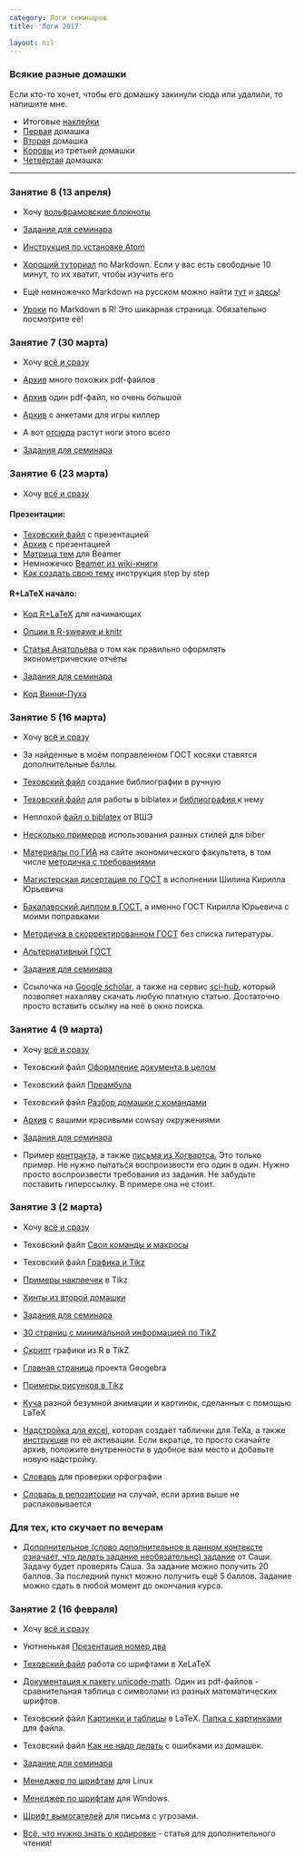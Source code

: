 ```yaml
---
category: Логи семинаров
title: 'Логи 2017'

layout: nil
---
```


### Всякие разные домашки

Если кто-то хочет, чтобы его домашку закинули сюда или удалили, то напишите мне.

* Итоговые [наклейки](https://github.com/FUlyankin/LaTeX/raw/master/stic_v2.0.zip)
* [Первая](https://github.com/FUlyankin/LaTeX/raw/master/your_homeworks/Hw_1.zip) домашка
* [Вторая](https://github.com/FUlyankin/LaTeX/raw/master/your_homeworks/Some_Hw_2.zip) домашка
* [Коровы](https://github.com/FUlyankin/LaTeX/raw/master/your_homeworks/Hw_3_all_cowsay.zip) из третьей домашки
* [Четвёртая](https://github.com/FUlyankin/LaTeX/raw/master/your_homeworks/Hw_4.zip) домашка:


-----------------------------------------------------------


### Занятие 8 (13 апреля)

* Хочу [вольфрамовские блокноты](https://github.com/FUlyankin/LaTeX/raw/master/sem_8/sem_8.zip)
* [Задания для семинара](https://github.com/FUlyankin/LaTeX/raw/master/sem_8/hw8.pdf)

* [Инструкция по установке Atom](https://github.com/FUlyankin/LaTeX/wiki/Atom_install)
* [Хороший туториал](http://www.markdowntutorial.com/) по Markdown. Если у вас есть свободные 10 минут, то их хватит, чтобы изучить его
* Ещё немножечко Markdown на русском можно найти [тут](http://opp.psy.msu.ru/help.php?file=markdown.html) и [здесь](http://opp.psy.msu.ru/help.php?file=advanced_markdown.html)!
* [Уроки](http://rmarkdown.rstudio.com/) по Markdown в R! Это шикарная страница. Обязательно посмотрите её!


### Занятие 7 (30 марта)

* Хочу [всё и сразу](https://github.com/FUlyankin/LaTeX/raw/master/sem_7/sem_7.zip)

* [Архив](https://github.com/FUlyankin/LaTeX/raw/master/sem_7/many_pdf.zip) много похожих pdf-файлов
* [Архив](https://github.com/FUlyankin/LaTeX/raw/master/sem_7/longpfd.zip) один pdf-файл, но очень большой
* [Архив](https://github.com/FUlyankin/LaTeX/raw/master/sem_7/Killer_game.zip) с анкетами для игры киллер
* А вот [отсюда](https://botthoughts.wordpress.com/2012/05/17/generating-reports-for-different-data-sets-using-brew-and-knitr/) растут ноги этого всего

* [Задания для семинара](https://github.com/FUlyankin/LaTeX/raw/master/sem_7/hw7.pdf)


### Занятие 6 (23 марта)

* Хочу [всё и сразу](https://github.com/FUlyankin/LaTeX/raw/master/sem_6/sem_6.zip)

#### Презентации:
* [Texовский файл](https://github.com/FUlyankin/LaTeX/blob/master/sem_6/Presentation/beamer.tex) с презентацией
* [Архив](https://github.com/FUlyankin/LaTeX/raw/master/sem_6/Presentation.zip) с презентацией
*  [Матрица тем](https://www.hartwork.org/beamer-theme-matrix/) для Beamer
* Немножечко [Beamer из wiki-книги](https://en.wikibooks.org/wiki/LaTeX/Presentations)
* [Как создать свою тему](http://hamaluik.com/posts/better-beamer-themes/) инструкция step by step

#### R+LaTeX начало:
* [Код R+LaTeX](https://github.com/FUlyankin/LaTeX/blob/master/sem_6/R%2BLaTeX_beginner/R%2BLaTeX.Rnw) для начинающих
* [Опции в R-sweawe и knitr](http://yihui.name/knitr/options/)
* [Статья Анатольева](http://quantile.ru/04/04-SA.pdf) о том как правильно оформлять эконометрические отчёты

* [Задания для семинара](https://github.com/FUlyankin/LaTeX/raw/master/sem_6/hw6.pdf)
* [Код Винни-Пуха](https://github.com/FUlyankin/LaTeX/blob/master/sem_6/hw_script.R)


### Занятие 5 (16 марта)

* Хочу [всё и сразу](https://github.com/FUlyankin/LaTeX/blob/master/sem_5/sem_5.zip)
* За найденные в моём поправленном ГОСТ косяки ставятся дополнительные баллы.

* [Texовский файл](https://github.com/FUlyankin/LaTeX/blob/master/sem_5/Bibliograthy/my_bibliograthy.tex) создание библиографии в ручную
* [Texовский файл](https://github.com/FUlyankin/LaTeX/blob/master/sem_5/Bibliograthy/biblatex/my_book.tex) для работы в biblatex и [библиография ](https://github.com/FUlyankin/LaTeX/blob/master/sem_5/Bibliograthy/biblatex/ex_biblio.bib) к нему
* Неплохой [файл о biblatex](https://github.com/FUlyankin/LaTeX/raw/master/sem_5/Bibliograthy/HSE.pdf) от ВШЭ
* [Несколько примеров](https://ru.sharelatex.com/learn/Biblatex_bibliography_styles) использования разных стилей для biber

* [Материалы по ГИА](http://economy.ranepa.ru/studentam/gia/) на сайте экономического факультета, в том числе [методичка с требованиями](http://economy.ranepa.ru/new/wp-content/uploads/2016/03/Metod-oform-bakalavr-2016.pdf)

* [Магистерская дисертация по ГОСТ](https://github.com/FUlyankin/LaTeX/raw/master/sem_5/GOST/KShilin_gost.zip) в исполнении Шилина Кирилла Юрьевича
* [Бакалаврский диплом в ГОСТ](https://github.com/FUlyankin/LaTeX/raw/master/sem_5/GOST/My_gost_diploma.zip), а именно ГОСТ Кирилла Юрьевича с моими поправками
* [Методичка в скорректированном ГОСТ](https://github.com/FUlyankin/LaTeX/raw/master/sem_5/GOST/My_gost_metodichka.zip) без списка литературы.
* [Альтернативный ГОСТ](https://github.com/AndreyAkinshin/Russian-Phd-LaTeX-Dissertation-Template)

* [Задания для семинара](https://github.com/FUlyankin/LaTeX/raw/master/sem_5/hw5.pdf)

* Ссылочка на [Google scholar](https://scholar.google.ru/), а также на сервис [sci-hub](http://www.sci-hub.cc/), который позволяет нахаляву скачать любую платную статью. Достаточно просто вставить ссылку на неё в окно поиска.


### Занятие 4 (9 марта)

* Хочу [всё и сразу](https://github.com/FUlyankin/LaTeX/raw/master/sem_4/sem_4.zip)

* Texовский файл [Оформление документа в целом](https://github.com/FUlyankin/LaTeX/blob/master/sem_4/nabor.tex)
* Texовский файл [Преамбула](https://github.com/FUlyankin/LaTeX/blob/master/sem_4/svoystva_doc.tex)

* Texовский файл [Разбор домашки с командами](https://github.com/FUlyankin/LaTeX/blob/master/sem_4/hw3_solution.tex)
* [Архив](https://github.com/FUlyankin/LaTeX/raw/master/your_homeworks/Hw_3_all_cowsay.zip) с вашими красивыми cowsay окружениями

* [Задания для семинара](https://github.com/FUlyankin/LaTeX/raw/master/sem_4/hw4.pdf)
* Пример [контракта,](https://github.com/FUlyankin/LaTeX/blob/master/sem_4/hw/contract.pdf) а также [письма из Хогвартса.](https://github.com/FUlyankin/LaTeX/blob/master/sem_4/hw/hogwarts.pdf) Это только пример. Не нужно пытаться воспроизвести его один в один. Нужно просто воспроизвести требования из задания. Не забудьте поставить гиперссылку. В примере она не стоит.

### Занятие 3 (2 марта)

* Хочу [всё и сразу](https://github.com/FUlyankin/LaTeX/raw/master/sem_3/sem_3.zip)

* Texовский файл [Свои команды и макросы](https://github.com/FUlyankin/LaTeX/blob/master/sem_3/macros_latex.tex)
* Texовский файл [Графика и Tikz](https://github.com/FUlyankin/LaTeX/blob/master/sem_3/grathics_latex.tex)
*  [Примеры наклеечек](https://github.com/FUlyankin/LaTeX/raw/master/sem_3/stic_v1.0.zip) в Tikz
*  [Хинты из второй домашки](https://github.com/FUlyankin/LaTeX/raw/master/sem_3/hw2%20hints.zip)

*  [Задания для семинара](https://github.com/FUlyankin/LaTeX/raw/master/sem_3/hw3/hw3.pdf)

*  [30 страниц с минимальной информацией по TikZ](http://cremeronline.com/LaTeX/minimaltikz.pdf )
*  [Скрипт](http://www.texample.net/tikz/examples/tikzdevice-demo/) графики из R в TikZ
*  [Главная страница](https://www.geogebra.org/cms/ru/) проекта Geogebra
*  [Примеры рисунков в Tikz](http://www.texample.net/tikz/)                
*  [Куча](http://tex.stackexchange.com/questions/158668/nice-scientific-pictures-show-off) разной безумной анимации и картинок, сделанных с помощью LaTeX

* [Надстройка для excel](https://www.ctan.org/pkg/excel2latex), которая создаёт таблички для TeXa, а также [инструкция](http://tex.stackexchange.com/questions/24897/using-excel2latex-in-excel-2010) по её активации. Если вкратце, то просто скачайте архив, положите внутренности в удобное вам место и добавьте новую надстройку.
* [Словарь](http://extensions.openoffice.org/en/project/slovari-dlya-russkogo-yazyka-dictionaries-russian) для проверки орфографии
* [Словарь в репозитории](https://github.com/FUlyankin/LaTeX/raw/master/sem_3/dict_ru.zip) на случай, если архив выше не распаковывается

### Для тех, кто скучает по вечерам

* [Дополнительное (слово дополнительное в данном контексте означает, что делать задание необязательно) задание](https://github.com/FUlyankin/LaTeX/raw/master/sem_2/sasha/Sasha.pdf) от Саши. Задачу будет проверять Саша. За задание можно получить 20 баллов. За последний пункт можно получить ещё 5 баллов. Задание можно сдать в любой момент до окончания курса.

### Занятие 2 (16 февраля)
* Хочу [всё и сразу](https://github.com/FUlyankin/LaTeX/raw/master/sem_2/sem_2.zip)

* Уютненькая [Презентация номер два](https://github.com/FUlyankin/LaTeX/raw/master/sem_2/presentation/presa2.pdf)
* [Texовский файл](https://github.com/FUlyankin/LaTeX/raw/master/sem_2/xetex_fonts.tex) работа со шрифтами в XeLaTeX
* [Документация к пакету unicode-math](https://www.ctan.org/pkg/unicode-math). Один из pdf-файлов - сравнительная таблица с символами из разных математических шрифтов.
* Texовский файл [Картинки и таблицы](https://github.com/FUlyankin/LaTeX/raw/master/sem_2/pict_and_tables.tex) в LaTeX. [Папка с картинками](https://github.com/FUlyankin/LaTeX/raw/master/sem_2/images.zip) для файла.
* Texовский файл [Как не надо делать](https://github.com/FUlyankin/LaTeX/raw/master/sem_2/kak_ne_nado_delat.tex) с ошибками из домашек.
* [Задание для семинара](https://github.com/FUlyankin/LaTeX/raw/master/sem_2/for%20hw/hw2.pdf)


* [Менеджер по шрифтам](https://apps.ubuntu.com/cat/applications/precise/font-manager/) для Linux
* [Менеджер по шрифтам](http://fontba.se/) для Windows.
* [Шрифт вымогателей](http://www.dafont.com/phorssa.font) для письма с угрозами.
* [Всё, что нужно знать о кодировке]( http://local.joelonsoftware.com/wiki/%D0%90%D0%B1%D1%81%D0%BE%D0%BB%D1%8E%D1%82%D0%BD%D1%8B%D0%B9_%D0%9C%D0%B8%D0%BD%D0%B8%D0%BC%D1%83%D0%BC,_%D0%BA%D0%BE%D1%82%D0%BE%D1%80%D1%8B%D0%B9_%D0%9A%D0%B0%D0%B6%D0%B4%D1%8B%D0%B9_%D0%A0%D0%B0%D0%B7%D1%80%D0%B0%D0%B1%D0%BE%D1%82%D1%87%D0%B8%D0%BA_%D0%9F%D1%80%D0%BE%D0%B3%D1%80%D0%B0%D0%BC%D0%BC%D0%BD%D0%BE%D0%B3%D0%BE_%D0%9E%D0%B1%D0%B5%D1%81%D0%BF%D0%B5%D1%87%D0%B5%D0%BD%D0%B8%D1%8F_%D0%9E%D0%B1%D1%8F%D0%B7%D0%B0%D1%82%D0%B5%D0%BB%D1%8C%D0%BD%D0%BE_%D0%94%D0%BE%D0%BB%D0%B6%D0%B5%D0%BD_%D0%97%D0%BD%D0%B0%D1%82%D1%8C_%D0%BE_Unicode_%D0%B8_%D0%9D%D0%B0%D0%B1%D0%BE%D1%80%D0%B0%D1%85_%D0%A1%D0%B8%D0%BC%D0%B2%D0%BE%D0%BB%D0%BE%D0%B2) - статья для дополнительного чтения!
